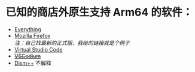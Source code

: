 # 已知的商店外原生支持 Arm64 的软件：
- [Everything](https://www.voidtools.com/zh-cn/downloads/)
- [Mozilla Firefox](https://archive.mozilla.org/pub/firefox/releases/77.0.1/win64-aarch64/)  
*注：自己找最新的正式版，我给的链接就是个例子*
- [Virtual Studio Code](https://code.visualstudio.com/Download)
- [~~VSCodium~~](https://github.com/VSCodium/vscodium/releases) <!-- 还是再等等 -->
- [Dism++](https://www.chuyu.me/zh-Hans/) 不解释
